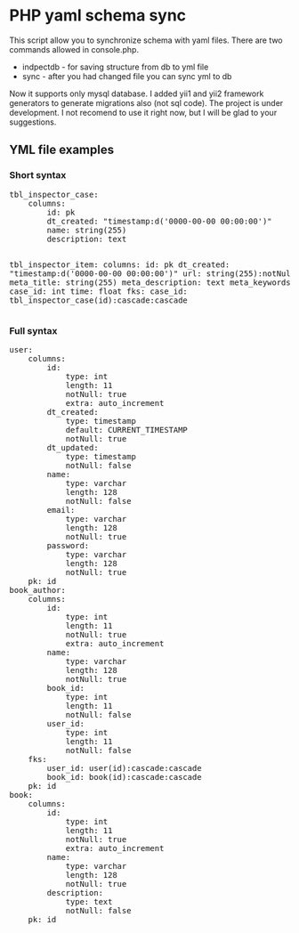<h1>PHP yaml schema sync</h1>
<p>
    This script allow you to synchronize schema with yaml files.
    There are two commands allowed in console.php.
</p>
<ul>
    <li>indpectdb - for saving structure from db to yml file</li>
    <li>sync - after you had changed file you can sync yml to db</li>
</ul>
<p>
Now it supports only mysql database.
I added yii1 and yii2 framework generators to generate migrations also (not sql code).
The project is under development. I not recomend to use it right now, but I will be glad to your suggestions.
</p>

<h2>YML file examples</h2>
<h3>Short syntax</h3>
<pre>
tbl_inspector_case:
    columns:
        id: pk
        dt_created: "timestamp:d('0000-00-00 00:00:00')"
        name: string(255)
        description: text

tbl_inspector_item:
    columns:
        id: pk
        dt_created: "timestamp:d('0000-00-00 00:00:00')"
        url: string(255):notNull
        meta_title: string(255)
        meta_description: text
        meta_keywords: text
        case_id: int
        time: float
    fks:
        case_id: tbl_inspector_case(id):cascade:cascade
</pre>
<h3>Full syntax</h3>
<pre>
user:
    columns:
        id:
            type: int
            length: 11
            notNull: true
            extra: auto_increment
        dt_created:
            type: timestamp
            default: CURRENT_TIMESTAMP
            notNull: true
        dt_updated:
            type: timestamp
            notNull: false
        name:
            type: varchar
            length: 128
            notNull: false
        email:
            type: varchar
            length: 128
            notNull: true
        password:
            type: varchar
            length: 128
            notNull: true
    pk: id
book_author:
    columns:
        id:
            type: int
            length: 11
            notNull: true
            extra: auto_increment
        name:
            type: varchar
            length: 128
            notNull: true
        book_id:
            type: int
            length: 11
            notNull: false
        user_id:
            type: int
            length: 11
            notNull: false
    fks:
        user_id: user(id):cascade:cascade
        book_id: book(id):cascade:cascade
    pk: id
book:
    columns:
        id:
            type: int
            length: 11
            notNull: true
            extra: auto_increment
        name:
            type: varchar
            length: 128
            notNull: true
        description:
            type: text
            notNull: false
    pk: id
</pre>